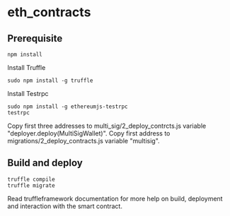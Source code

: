 # eth_contracts

## Prerequisite 
```
npm install

```

Install Truffle
```
sudo npm install -g truffle

```

Install Testrpc
```
sudo npm install -g ethereumjs-testrpc
testrpc

```
Copy first three addresses to multi_sig/2_deploy_contrcts.js variable "deployer.deploy(MultiSigWallet)".
Copy first address to migrations/2_deploy_contracts.js variable "multisig".

## Build and deploy
```
truffle compile
truffle migrate
```

Read truffleframework documentation for more help on build, deployment and interaction with the smart contract.
